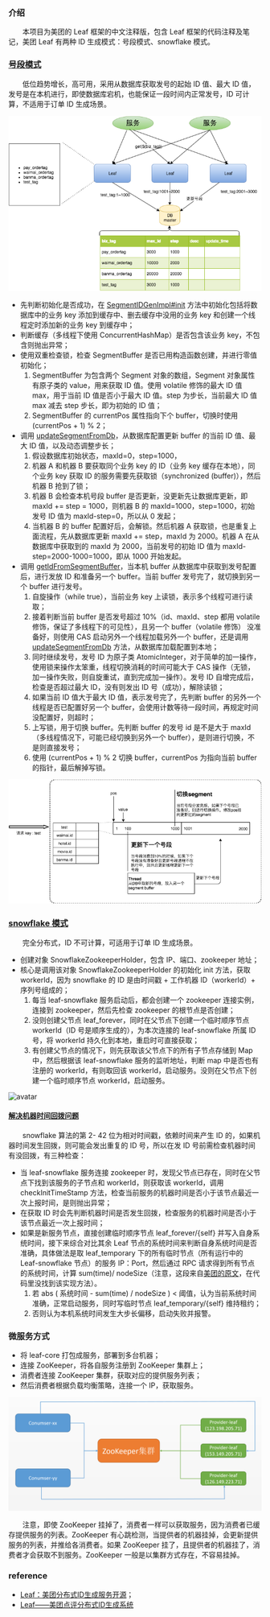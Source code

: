 ### 介绍
　　本项目为美团的 Leaf 框架的中文注释版，包含 Leaf 框架的代码注释及笔记，美团 Leaf 有两种 ID 生成模式：号段模式、snowflake 模式。

### [号段模式](https://github.com/martin-1992/Leaf/blob/master/notes/%E5%8F%B7%E6%AE%B5%E6%A8%A1%E5%BC%8F/README.md)
　　低位趋势增长，高可用，采用从数据库获取发号的起始 ID 值、最大 ID 值，发号是在本机进行，即使数据库宕机，也能保证一段时间内正常发号，ID 可计算，不适用于订单 ID 生成场景。

![avatar](/notes/photo_2.png)
  
- 先判断初始化是否成功，在 [SegmentIDGenImpl#init](https://github.com/martin-1992/Leaf/blob/master/notes/%E5%8F%B7%E6%AE%B5%E6%A8%A1%E5%BC%8F/SegmentIDGenImpl%23init.md) 方法中初始化包括将数据库中的业务 key 添加到缓存中、删去缓存中没用的业务 key 和创建一个线程定时添加新的业务 key 到缓存中；
- 判断缓存（多线程下使用 ConcurrentHashMap）是否包含该业务 key，不包含则抛出异常；
- 使用双重检查锁，检查 SegmentBuffer 是否已用构造函数创建，并进行零值初始化；
  1. SegmentBuffer 为包含两个 Segment 对象的数组，Segment 对象属性有原子类的 value，用来获取 ID 值。使用 volatile 修饰的最大 ID 值 max，用于当前 ID 值是否小于最大 ID 值。step 为步长，当前最大 ID 值 max 减去 step 步长，即为初始的 ID 值；
  2. SegmentBuffer 的 currentPos 属性指向下个 buffer，切换时使用 (currentPos + 1) % 2；
- 调用 [updateSegmentFromDb](https://github.com/martin-1992/Leaf/blob/master/notes/%E5%8F%B7%E6%AE%B5%E6%A8%A1%E5%BC%8F/SegmentIDGenImpl%23updateSegmentFromDb.md)，从数据库配置更新 buffer 的当前 ID 值、最大 ID 值，以及动态调整步长；
  1. 假设数据库初始状态，maxId=0，step=1000，
  2. 机器 A 和机器 B 要获取同个业务 key 的 ID（业务 key 缓存在本地），同个业务 key 获取 ID 的服务需要先获取锁（synchronized (buffer)），然后机器 B 抢到了锁；
  3. 机器 B 会检查本机号段 buffer 是否更新，没更新先让数据库更新，即 maxId += step = 1000，则机器 B 的 maxId=1000，step=1000，初始发号 ID 值为 maxId-step=0，所以从 0 发起；
  4. 当机器 B 的 buffer 配置好后，会解锁。然后机器 A 获取锁，也是重复上面流程，先从数据库更新 maxId += step，maxId 为 2000。机器 A 在从数据库中获取到的 maxId 为 2000，当前发号的初始 ID 值为 maxId-step=2000-1000=1000，即从 1000 开始发起。
- 调用 [getIdFromSegmentBuffer](https://github.com/martin-1992/Leaf/blob/master/notes/%E5%8F%B7%E6%AE%B5%E6%A8%A1%E5%BC%8F/SegmentIDGenImpl%23getIdFromSegmentBuffer.md)，当本机 buffer 从数据库中获取到发号配置后，进行发放 ID 和准备另一个 buffer。当前 buffer 发号完了，就切换到另一个 buffer 进行发号。
  1. 自旋操作（while true），当前业务 key 上读锁，表示多个线程可进行读取；
  2. 接着判断当前 buffer 是否发号超过 10%（id、maxId、step 都用 volatile 修饰，保证了多线程下的可见性），且另一个 buffer（volatile 修饰） 没准备好，则使用 CAS 启动另外一个线程加载另外一个 buffer，还是调用 [updateSegmentFromDb](https://github.com/martin-1992/Leaf/blob/master/notes/%E5%8F%B7%E6%AE%B5%E6%A8%A1%E5%BC%8F/SegmentIDGenImpl%23updateSegmentFromDb.md) 方法，从数据库加载配置到本地；
  3. 同时继续发号，发号 ID 为原子类 AtomicInteger，对于简单的加一操作，使用锁来操作太笨重，线程切换消耗的时间可能大于 CAS 操作（无锁，加一操作失败，则自旋重试，直到完成加一操作）。发号 ID 自增完成后，检查是否超过最大 ID，没有则发出 ID 号（成功），解除读锁；
  4. 如果当前 ID 值大于最大 ID 值，表示发号完了，先判断 buffer 的另外一个线程是否已配置好另一个 buffer，会使用计数等待一段时间，再规定时间没配置好，则超时；
  5. 上写锁，用于切换 buffer。先判断 buffer 的发号 id 是不是大于 maxId（多线程情况下，可能已经切换到另外一个 buffer），是则进行切换，不是则直接发号；
  6. 使用 (currentPos + 1) % 2 切换 buffer，currentPos 为指向当前 buffer 的指针，最后解掉写锁。

![avatar](/notes/photo_1.png)

### [snowflake 模式](https://github.com/martin-1992/Leaf/blob/master/notes/snowflake/README.md)
　　完全分布式，ID 不可计算，可适用于订单 ID 生成场景。<br />

- 创建对象 SnowflakeZookeeperHolder，包含 IP、端口、zookeeper 地址；
- 核心是调用该对象 SnowflakeZookeeperHolder 的初始化 init 方法，获取 workerId，因为 snowflake 的 ID 是由时间戳 + 工作机器 ID（workerId）+ 序列号组成的；
    1. 每当 leaf-snowflake 服务启动后，都会创建一个 zookeeper 连接实例，连接到 zookeeper，然后先检查 zookeeper 的根节点是否创建；
    2. 没则创建父节点 leaf_forever，同时在父节点下创建一个临时顺序节点 workerId（ID 号是顺序生成的），为本次连接的 leaf-snowflake 所属 ID 号，将 workerId 持久化到本地，重启时可直接获取；
    3. 有创建父节点的情况下，则先获取该父节点下的所有子节点存储到 Map 中，然后根据该 leaf-snowflake 服务的监听地址，判断 map 中是否也有注册的 workerId，有则取回该 workerId，启动服务。没则在父节点下创建一个临时顺序节点 workerId，启动服务。

![avatar](photo_4.png)

#### [解决机器时间回拨问题](https://github.com/martin-1992/Leaf/blob/master/notes/snowflake/%E8%A7%A3%E5%86%B3%E6%9C%BA%E5%99%A8%E6%97%B6%E9%97%B4%E5%9B%9E%E6%8B%A8%E9%97%AE%E9%A2%98.md)
　　snowflake 算法的第 2- 42 位为相对时间戳，依赖时间来产生 ID 的，如果机器时间发生回拨，则可能会发出重复的 ID 号，所以在发 ID 号前需检查机器时间有没回拨，有三种检查：

- 当 leaf-snowflake 服务连接 zookeeper 时，发现父节点已存在，同时在父节点下找到该服务的子节点和 workerId，则获取该 workerId，调用 checkInitTimeStamp 方法，检查当前服务的机器时间是否小于该节点最近一次上报时间，是则抛出异常；
- 在获取 ID 时会先判断机器时间是否发生回拨，检查服务的机器时间是否小于该节点最近一次上报时间；
- 如果是新服务节点，直接创建临时顺序节点 leaf_forever/{self} 并写入自身系统时间，接下来综合对比其余 Leaf 节点的系统时间来判断自身系统时间是否准确，具体做法是取 leaf_temporary 下的所有临时节点（所有运行中的 Leaf-snowflake 节点）的服务 IP：Port，然后通过 RPC 请求得到所有节点的系统时间，计算 sum(time)/ nodeSize（注意，这段来自[美团的原文](https://tech.meituan.com/2017/04/21/mt-leaf.html)，在代码里没找到该实现方法）。
    1. 若 abs ( 系统时间 - sum(time) / nodeSize ) < 阈值，认为当前系统时间准确，正常启动服务，同时写临时节点 leaf_temporary/{self} 维持租约；
    2. 否则认为本机系统时间发生大步长偏移，启动失败并报警。
 
 ### 微服务方式
 
 - 将 leaf-core 打包成服务，部署到多台机器；
 - 连接 ZooKeeper，将各自服务注册到 ZooKeeper 集群上；
 - 消费者连接 ZooKeeper 集群，获取对应的提供服务列表；
 - 然后消费者根据负载均衡策略，连接一个 IP，获取服务。
 
 ![avatar](/notes/photo_3.png)
 
 　　注意，即使 ZooKeeper 挂掉了，消费者一样可以获取服务，因为消费者已缓存提供服务的列表。ZooKeeper 有心跳检测，当提供者的机器挂掉，会更新提供服务的列表，并推给各消费者。如果 ZooKeeper 挂了，且提供者的机器挂了，消费者才会获取不到服务。ZooKeeper 一般是以集群方式存在，不容易挂掉。

### reference

- [Leaf：美团分布式ID生成服务开源](https://tech.meituan.com/2019/03/07/open-source-project-leaf.html)；
- [Leaf——美团点评分布式ID生成系统](https://tech.meituan.com/2017/04/21/mt-leaf.html)
